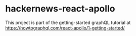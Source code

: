 # hackernews-react-apollo
This project is part of the getting-started graphQL tutorial at https://howtographql.com/react-apollo/1-getting-started/
